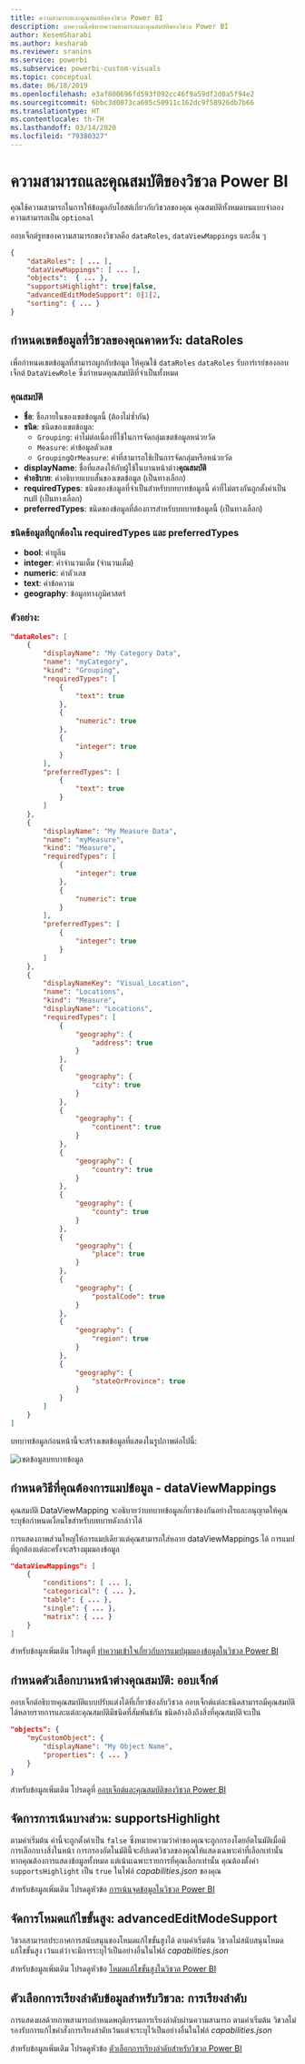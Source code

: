 ```yaml
---
title: ความสามารถและคุณสมบัติของวิชวล Power BI
description: บทความนี้อธิบายความสามารถและคุณสมบัติของวิชวล Power BI
author: KesemSharabi
ms.author: kesharab
ms.reviewer: sranins
ms.service: powerbi
ms.subservice: powerbi-custom-visuals
ms.topic: conceptual
ms.date: 06/18/2019
ms.openlocfilehash: e3af800696fd593f092cc46f9a59df2d0a5f94e2
ms.sourcegitcommit: 6bbc3d0073ca605c50911c162dc9f58926db7b66
ms.translationtype: HT
ms.contentlocale: th-TH
ms.lasthandoff: 03/14/2020
ms.locfileid: "79380327"
---
```

# <a name="capabilities-and-properties-of-power-bi-visuals"></a>ความสามารถและคุณสมบัติของวิชวล Power BI 

คุณใช้ความสามารถในการให้ข้อมูลกับโฮสต์เกี่ยวกับวิชวลของคุณ คุณสมบัติทั้งหมดบนแบบจำลองความสามารถเป็น `optional`

ออบเจ็กต์รูทของความสามารถของวิชวลคือ `dataRoles`, `dataViewMappings` และอื่น ๆ

```json
{
    "dataRoles": [ ... ],
    "dataViewMappings": [ ... ],
    "objects":  { ... },
    "supportsHighlight": true|false,
    "advancedEditModeSupport": 0|1|2,
    "sorting": { ... }
}

```

## <a name="define-the-data-fields-that-your-visual-expects-dataroles"></a>กำหนดเขตข้อมูลที่วิชวลของคุณคาดหวัง: dataRoles

เพื่อกำหนดเขตข้อมูลที่สามารถผูกกับข้อมูล ให้คุณใช้ `dataRoles` `dataRoles` รับอาร์เรย์ของออบเจ็กต์ `DataViewRole` ซึ่งกำหนดคุณสมบัติที่จำเป็นทั้งหมด

### <a name="properties"></a>คุณสมบัติ

* **ชื่อ**: ชื่อภายในของเขตข้อมูลนี้ (ต้องไม่ซ้ำกัน)
* **ชนิด**: ชนิดของเขตข้อมูล:
    * `Grouping`: ค่าไม่ต่อเนื่องที่ใช้ในการจัดกลุ่มเขตข้อมูลหน่วยวัด
    * `Measure`: ค่าข้อมูลตัวเลข
    * `GroupingOrMeasure`: ค่าที่สามารถใช้เป็นการจัดกลุ่มหรือหน่วยวัด
* **displayName**: ชื่อที่แสดงให้กับผู้ใช้ในบานหน้าต่าง**คุณสมบัติ**
* **คำอธิบาย**: คำอธิบายแบบสั้นของเขตข้อมูล (เป็นทางเลือก)
* **requiredTypes**: ชนิดของข้อมูลที่จำเป็นสำหรับบทบาทข้อมูลนี้ ค่าที่ไม่ตรงกันถูกตั้งค่าเป็น null (เป็นทางเลือก)
* **preferredTypes**: ชนิดของข้อมูลที่ต้องการสำหรับบทบาทข้อมูลนี้ (เป็นทางเลือก)

### <a name="valid-data-types-in-requiredtypes-and-preferredtypes"></a>ชนิดข้อมูลที่ถูกต้องใน requiredTypes และ preferredTypes

* **bool**: ค่าบูลีน
* **integer**: ค่าจำนวนเต็ม (จำนวนเต็ม)
* **numeric**: ค่าตัวเลข
* **text**: ค่าข้อความ
* **geography**: ข้อมูลทางภูมิศาสตร์

### <a name="example"></a>ตัวอย่าง:

```json
"dataRoles": [
    {
        "displayName": "My Category Data",
        "name": "myCategory",
        "kind": "Grouping",
        "requiredTypes": [
            {
                "text": true
            },
            {
                "numeric": true
            },
            {
                "integer": true
            }
        ],
        "preferredTypes": [
            {
                "text": true
            }
        ]
    },
    {
        "displayName": "My Measure Data",
        "name": "myMeasure",
        "kind": "Measure",
        "requiredTypes": [
            {
                "integer": true
            },
            {
                "numeric": true
            }
        ],
        "preferredTypes": [
            {
                "integer": true
            }
        ]
    },
    {
        "displayNameKey": "Visual_Location",
        "name": "Locations",
        "kind": "Measure",
        "displayName": "Locations",
        "requiredTypes": [
            {
                "geography": {
                    "address": true
                }
            },
            {
                "geography": {
                    "city": true
                }
            },
            {
                "geography": {
                    "continent": true
                }
            },
            {
                "geography": {
                    "country": true
                }
            },
            {
                "geography": {
                    "county": true
                }
            },
            {
                "geography": {
                    "place": true
                }
            },
            {
                "geography": {
                    "postalCode": true
                }
            },
            {
                "geography": {
                    "region": true
                }
            },
            {
                "geography": {
                    "stateOrProvince": true
                }
            }
        ]
    }
]
```

บทบาทข้อมูลก่อนหน้านี้จะสร้างเขตข้อมูลที่แสดงในรูปภาพต่อไปนี้:

![เขตข้อมูลบทบาทข้อมูล](media/capabilities/data-role-display.png)

## <a name="define-how-you-want-the-data-mapped-dataviewmappings"></a>กำหนดวิธีที่คุณต้องการแมปข้อมูล - dataViewMappings

คุณสมบัติ DataViewMapping จะอธิบายว่าบทบาทข้อมูลเกี่ยวข้องกันอย่างไรและอนุญาตให้คุณระบุข้อกำหนดเงื่อนไขสำหรับบทบาทดังกล่าวได้

การแสดงภาพส่วนใหญ่ให้การแมปเดียวแต่คุณสามารถใส่หลาย dataViewMappings ได้ การแมปที่ถูกต้องแต่ละครั้งจะสร้างมุมมองข้อมูล 

```json
"dataViewMappings": [
    {
        "conditions": [ ... ],
        "categorical": { ... },
        "table": { ... },
        "single": { ... },
        "matrix": { ... }
    }
]
```

สำหรับข้อมูลเพิ่มเติม โปรดดูที่ [ทำความเข้าใจเกี่ยวกับการแมปมุมมองข้อมูลในวิชวล Power BI](dataview-mappings.md)

## <a name="define-property-pane-options-objects"></a>กำหนดตัวเลือกบานหน้าต่างคุณสมบัติ: ออบเจ็กต์

ออบเจ็กต์อธิบายคุณสมบัติแบบปรับแต่งได้ที่เกี่ยวข้องกับวิชวล ออบเจ็กต์แต่ละชนิดสามารถมีคุณสมบัติได้หลายรายการและแต่ละคุณสมบัติมีชนิดที่สัมพันธ์กัน ชนิดอ้างอิงถึงสิ่งที่คุณสมบัติจะเป็น 

```json
"objects": {
    "myCustomObject": {
        "displayName": "My Object Name",
        "properties": { ... }
    }
}
```

สำหรับข้อมูลเพิ่มเติม โปรดดูที่ [ออบเจ็กต์และคุณสมบัติของวิชวล Power BI](objects-properties.md)

## <a name="handle-partial-highlighting-supportshighlight"></a>จัดการการเน้นบางส่วน: supportsHighlight

ตามค่าเริ่มต้น ค่านี้จะถูกตั้งค่าเป็น `false` ซึ่งหมายความว่าค่าของคุณจะถูกกรองโดยอัตโนมัติเมื่อมีการเลือกบางสิ่งในหน้า การกรองอัตโนมัตินี้จะอัปเดตวิชวลของคุณให้แสดงเฉพาะค่าที่เลือกเท่านั้น หากคุณต้องการแสดงข้อมูลทั้งหมด แต่เน้นเฉพาะรายการที่คุณเลือกเท่านั้น คุณต้องตั้งค่า `supportsHighlight` เป็น `true` ในไฟล์ *capabilities.json* ของคุณ

สำหรับข้อมูลเพิ่มเติม โปรดดูหัวข้อ [การเน้นจุดข้อมูลในวิชวล Power BI](highlight.md)

## <a name="handle-advanced-edit-mode-advancededitmodesupport"></a>จัดการโหมดแก้ไขขั้นสูง: advancedEditModeSupport

วิชวลสามารถประกาศการสนับสนุนของโหมดแก้ไขขั้นสูงได้ ตามค่าเริ่มต้น วิชวลไม่สนับสนุนโหมดแก้ไขขั้นสูง เว้นแต่ว่าจะมีการระบุไว้เป็นอย่างอื่นในไฟล์ *capabilities.json*

สำหรับข้อมูลเพิ่มเติม โปรดดูหัวข้อ [โหมดแก้ไขขั้นสูงในวิชวล Power BI](advanced-edit-mode.md)

## <a name="data-sorting-options-for-visual-sorting"></a>ตัวเลือกการเรียงลำดับข้อมูลสำหรับวิชวล: การเรียงลำดับ

การแสดงผลด้วยภาพสามารถกำหนดพฤติกรรมการเรียงลำดับผ่านความสามารถ ตามค่าเริ่มต้น วิชวลไม่รองรับการแก้ไขคำสั่งการเรียงลำดับเว้นแต่จะระบุไว้เป็นอย่างอื่นในไฟล์ *capabilities.json*

สำหรับข้อมูลเพิ่มเติม โปรดดูหัวข้อ [ตัวเลือกการเรียงลำดับสำหรับวิชวล Power BI](sort-options.md)
